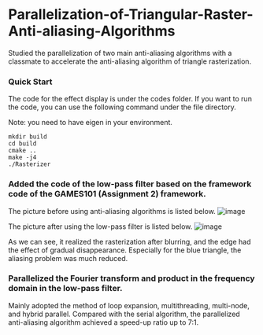 # Parallelization-of-Triangular-Raster-Anti-aliasing-Algorithms

Studied the parallelization of two main anti-aliasing algorithms with a classmate to accelerate the anti-aliasing algorithm of triangle rasterization.

### Quick Start

The code for the effect display is under the codes folder. If you want to run the code, you can use the following command under the file directory.

Note: you need to have eigen in your environment.

```
mkdir build
cd build
cmake ..
make -j4
./Rasterizer
```



### Added the code of the low-pass filter based on the framework code of the GAMES101 (Assignment 2) framework.

The picture before using anti-aliasing algorithms is listed below.
![image](https://user-images.githubusercontent.com/54977500/188248062-05b70622-95e0-4b75-a1a3-1e781295942f.png)

The picture after using  the low-pass filter is listed below.
![image](https://user-images.githubusercontent.com/54977500/188248618-1a441326-d5e4-4ed1-ac6a-50bdedec7663.png)

As we can see, it realized the rasterization after blurring, and the edge had the effect of gradual disappearance. Especially for the blue triangle, the aliasing problem was much reduced.

### Parallelized the Fourier transform and product in the frequency domain in the low-pass filter.

Mainly adopted the method of loop expansion, multithreading, multi-node, and hybrid parallel. Compared with the serial algorithm, the parallelized anti-aliasing algorithm achieved a speed-up ratio up to 7:1.
